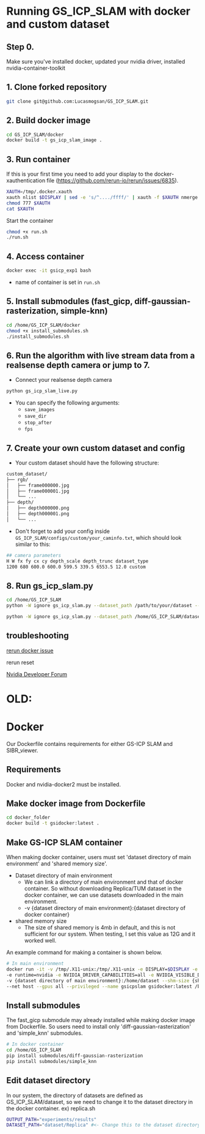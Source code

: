 # Running GS_ICP_SLAM with docker and custom dataset

## Step 0.
Make sure you've installed docker, updated your nvidia driver, installed nvidia-container-toolkit

## 1. Clone forked repository
```bash
git clone git@github.com:Lucasmogsan/GS_ICP_SLAM.git
```

## 2. Build docker image
```bash
cd GS_ICP_SLAM/docker
docker build -t gs_icp_slam_image .
```

## 3. Run container
If this is your first time you need to add your display to the docker-xauthentication file (https://github.com/rerun-io/rerun/issues/6835).
```bash
XAUTH=/tmp/.docker.xauth
xauth nlist $DISPLAY | sed -e 's/^..../ffff/' | xauth -f $XAUTH nmerge -
chmod 777 $XAUTH
cat $XAUTH
```

Start the container
```bash
chmod +x run.sh
./run.sh
```

## 4. Access container
```bash
docker exec -it gsicp_exp1 bash
```
- name of container is set in `run.sh`

## 5. Install submodules (fast_gicp, diff-gaussian-rasterization, simple-knn)
```bash
cd /home/GS_ICP_SLAM/docker
chmod +x install_submodules.sh
./install_submodules.sh    
```

## 6. Run the algorithm with live stream data from a realsense depth camera or jump to 7.
- Connect your realsense depth camera
```bash
python gs_icp_slam_live.py
```
- You can specify the following arguments:
  - `save_images`
  - `save_dir`
  - `stop_after`
  - `fps`

## 7. Create your own custom dataset and config
- Your custom dataset should have the following structure:
```bash
custom_dataset/
├── rgb/
│   ├── frame000000.jpg
│   ├── frame000001.jpg
│   └── ...
├── depth/
│   ├── depth000000.png
│   ├── depth000001.png
│   └── ...
```

- Don't forget to add your config inside `GS_ICP_SLAM/configs/custom/your_caminfo.txt`, which should look similar to this:
``` bash
## camera parameters
H W fx fy cx cy depth_scale depth_trunc dataset_type
1200 680 600.0 600.0 599.5 339.5 6553.5 12.0 custom
```

## 8. Run gs_icp_slam.py
```bash
cd /home/GS_ICP_SLAM
python -W ignore gs_icp_slam.py --dataset_path /path/to/your/dataset --config /path/to/your/config/caminfo.txt --rerun_viewer
```

```bash
python -W ignore gs_icp_slam.py --dataset_path /home/GS_ICP_SLAM/dataset/TUM/rgbd_dataset_freiburg1_desk --config /home/GS_ICP_SLAM/configs/TUM/rgbd_dataset_freiburg1_desk.txt --rerun_viewer
```


## troubleshooting
[rerun docker issue](https://github.com/rerun-io/rerun/issues/6835)

rerun reset

[Nvidia Developer Forum](https://forums.developer.nvidia.com/t/new-computer-install-gpu-docker-error/266084/6)




# OLD:


# Docker
Our Dockerfile contains requirements for either GS-ICP SLAM and SIBR_viewer.

## Requirements
Docker and nvidia-docker2 must be installed.

## Make docker image from Dockerfile
```bash
cd docker_folder
docker build -t gsidocker:latest .
```

## Make GS-ICP SLAM container

When making docker container, users must set 'dataset directory of main environment' and 'shared memory size'.
- Dataset directory of main environment
  - We can link a directory of main environment and that of docker container. So without downloading Replica/TUM dataset in the docker container, we can use datasets downloaded in the main environment.
  - -v {dataset directory of main environment}:{dataset directory of docker container}
- shared memory size
  - The size of shared memory is 4mb in default, and this is not sufficient for our system. When testing, I set this value as 12G and it worked well.

An example command for making a container is shown below.
```bash
# In main environment
docker run -it -v /tmp/.X11-unix:/tmp/.X11-unix -e DISPLAY=$DISPLAY -e USER=$USER \
-e runtime=nvidia -e NVIDIA_DRIVER_CAPABILITIES=all -e NVIDIA_VISIBLE_DEVICES=all \
-v {dataset directory of main environment}:/home/dataset --shm-size {shared memory size} \
--net host --gpus all --privileged --name gsicpslam gsidocker:latest /bin/bash
```

## Install submodules
The fast_gicp submodule may already installed while making docker image from Dockerfile.
So users need to install only 'diff-gaussian-rasterization' and 'simple_knn' submodules.
```bash
# In docker container
cd /home/GS_ICP_SLAM
pip install submodules/diff-gaussian-rasterization
pip install submodules/simple_knn
```

## Edit dataset directory

In our system, the directory of datasets are defined as GS_ICP_SLAM/dataset, so we need to change it to the dataset directory in the docker container.
ex)
replica.sh
```bash
OUTPUT_PATH="experiments/results"
DATASET_PATH="dataset/Replica" #<- Change this to the dataset directory in the docker container
```